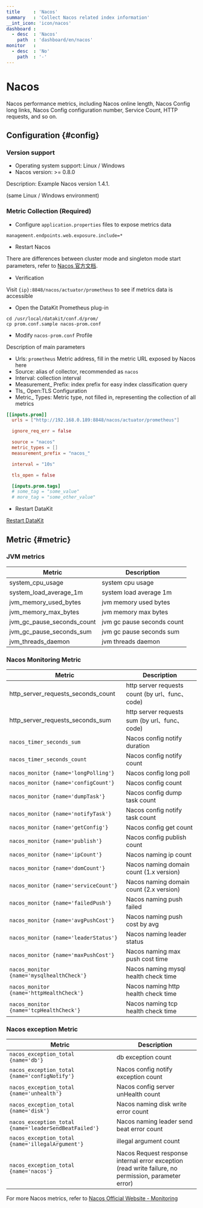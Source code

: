 ```yaml
---
title     : 'Nacos'
summary   : 'Collect Nacos related index information'
__int_icon: 'icon/nacos'
dashboard :
  - desc  : 'Nacos'
    path  : 'dashboard/en/nacos'
monitor   :
  - desc  : 'No'
    path  : '-'
---
```



<!-- markdownlint-disable MD025 -->
# Nacos
<!-- markdownlint-enable -->


Nacos performance metrics, including Nacos online length, Nacos Config long links, Nacos Config configuration number, Service Count, HTTP requests, and so on.


## Configuration {#config}

### Version support

- Operating system support: Linux / Windows
- Nacos version: >= 0.8.0

Description: Example Nacos version 1.4.1.

(same Linux / Windows environment)

### Metric Collection (Required)

- Configure `application.properties` files to expose metrics data

```shell
management.endpoints.web.exposure.include=*
```

- Restart Nacos

There are differences between cluster mode and singleton mode start parameters, refer to [Nacos 官方文档](https://nacos.io/zh-cn/docs/quick-start.html).

- Verification

Visit `{ip}:8848/nacos/actuator/prometheus` to see if metrics data is accessible

- Open the DataKit Prometheus plug-in

```shell
cd /usr/local/datakit/conf.d/prom/
cp prom.conf.sample nacos-prom.conf
```

- Modify `nacos-prom.conf` Profile

Description of main parameters

- Urls: `prometheus` Metric address, fill in the metric URL exposed by Nacos here
- Source: alias of collector, recommended as `nacos`
- Interval: collection interval
- Measurement_ Prefix: index prefix for easy index classification query
- Tls_ Open:TLS Configuration
- Metric_ Types: Metric type, not filled in, representing the collection of all metrics

```toml
[[inputs.prom]]
  urls = ["http://192.168.0.189:8848/nacos/actuator/prometheus"]

  ignore_req_err = false

  source = "nacos"
  metric_types = []
  measurement_prefix = "nacos_"

  interval = "10s"

  tls_open = false

  [inputs.prom.tags]
  # some_tag = "some_value"
  # more_tag = "some_other_value"
```

- Restart DataKit

[Restart DataKit](../datakit/datakit-service-how-to.md#manage-service)

## Metric {#metric}

### JVM metrics

|Metric| Description |
| --- | --- |
|system_cpu_usage| system cpu usage |
|system_load_average_1m| system load average 1m |
|jvm_memory_used_bytes| jvm memory used bytes |
|jvm_memory_max_bytes| jvm memory max bytes |
|jvm_gc_pause_seconds_count| jvm gc pause seconds count |
|jvm_gc_pause_seconds_sum| jvm gc pause seconds sum |
|jvm_threads_daemon| jvm threads daemon |

### Nacos Monitoring Metric

|Metric| Description |
| --- | --- |
|http_server_requests_seconds_count| http server requests count (by url、func、code) |
|http_server_requests_seconds_sum| http server requests sum (by url、func、code) |
| `nacos_timer_seconds_sum`| Nacos config notify duration |
| `nacos_timer_seconds_count`| Nacos config notify count |
| `nacos_monitor {name='longPolling'}`| Nacos config long poll |
| `nacos_monitor {name='configCount'}`| Nacos config count |
| `nacos_monitor {name='dumpTask'}`| Nacos config dump task count |
| `nacos_monitor {name='notifyTask'}`| Nacos config  notify task count|
| `nacos_monitor {name='getConfig'}`| Nacos config get  count |
| `nacos_monitor {name='publish'}`| Nacos config publish count |
| `nacos_monitor {name='ipCount'}`| Nacos naming ip count |
| `nacos_monitor {name='domCount'}`| Nacos naming domain count (1.x version) |
| `nacos_monitor {name='serviceCount'}`| Nacos naming domain count (2.x version) |
| `nacos_monitor {name='failedPush'}`| Nacos naming  push failed|
| `nacos_monitor {name='avgPushCost'}`| Nacos naming push cost by avg |
| `nacos_monitor {name='leaderStatus'}`| Nacos naming leader status |
| `nacos_monitor {name='maxPushCost'}`| Nacos naming max push cost time |
| `nacos_monitor {name='mysqlhealthCheck'}`| Nacos naming mysql health check time |
| `nacos_monitor {name='httpHealthCheck'}`| Nacos naming http health check time  |
| `nacos_monitor {name='tcpHealthCheck'}`| Nacos naming tcp health check time  |

### Nacos exception Metric

|Metric| Description |
| --- | --- |
| `nacos_exception_total {name='db'}`| db exception count |
| `nacos_exception_total {name='configNotify'}`| Nacos config notify exception count |
| `nacos_exception_total {name='unhealth'}`| Nacos config server unHealth count |
| `nacos_exception_total {name='disk'}`| Nacos naming disk write error count |
| `nacos_exception_total {name='leaderSendBeatFailed'}`| Nacos naming leader send beat error count |
| `nacos_exception_total {name='illegalArgument'}`| illegal argument count |
| `nacos_exception_total {name='nacos'}`| Nacos Request response internal error exception (read write failure, no permission, parameter error) |


For more Nacos metrics, refer to [Nacos Official Website - Monitoring](https://nacos.io/zh-cn/docs/monitor-guide.html)
